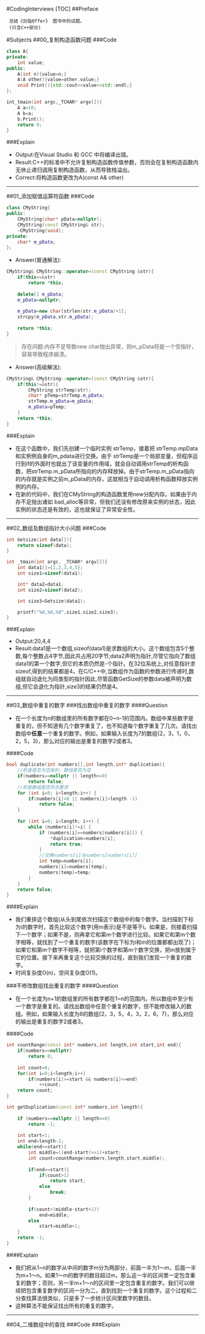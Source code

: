#CodingInterviews
[TOC]
##Preface
```
 总结《剑指Offer》 图书中的试题。
 (只含C++部分)
```

#Subjects
##00_复制构造函数问题
###Code
```C++
class A{
private:
	int value;
public:
	A(int n){value=n;}
	A(A other){value=other.value;}
	void Print(){std::cout<<value<<std::endl;}
};

int_tmain(int argc,_TCHAR* argv[]){
	A a=10;
	A b=a;
	b.Print();
	return 0;
}
```
###Explain
* Output:在Visual Studio 和 GCC 中将编译出错。
* Result:C++的标准中不允许复制构造函数传值参数，否则会在复制构造函数内无休止递归调用复制构造函数，从而导致栈溢出。
* Correct:将构造函数更改为A(const A& other)

- - - - -
##01_添加赋值运算符函数
###Code
```C++
class CMyString{
public:
	CMyString(char* pData=nullptr);
	CMyString(const CMyString& str);
	~CMyString(void);
private:
	char* m_pData;
};
```
* Answer(普通解法):
```C++
CMyString& CMyString::operator=(const CMyString &str){
    if(this==&str)
        return *this;
    
    delete[] m_pData;
    m_pData=nullptr;
    
    m_pData=new char[strlen(str.m_pData)+1];
    strcpy(m_pData,str.m_pData);
    
    return *this;
}
```
> 存在问题:内存不足导致new char抛出异常，则m_pData将是一个空指针，容易导致程序崩溃。

* Answer(高级解法):

```C++
CMyString& CMyString::operator=(const CMyString &str){
    if(this!=&str){
        CMyString strTemp(str);
        char* pTemp=strTemp.m_pData;
        strTemp.m_pData=m_pData;
        m_pData=pTemp;        
    }
    return *this;
}
```
###Explain
* 在这个函数中，我们先创建一个临时实例 strTemp，接着把 strTemp.mpData和实例例自身的m_pdata进行交换。由于 strTemp是一个局部变量，但程序运行到if的外面时也就出了该变量的作用域，就会自动调用strTemp的析构函数，把strTemp.m_pData所指向的内存释放掉。由于strTemp.m_pData指向的内存就是实例之前m_pData的内存，这就相当于自动调用析构函数释放实例例的内存。
* 在新的代码中，我们在CMyString的构造函数里用new分配内存。如果由于内存不足抛出诸如 bad_alloc等异常，但我们还没有修改原来实例的状态，因此实例的状态还是有效的，这也就保证了异常安全性。

- - - - -
##02_数组及数组指针大小问题
###Code
```C++
int Getsize(int data[]){
	return sizeof(data); 
} 

int _tmain(int argc, _TCHAR* argv[]){
	int data1[]={1,2,3,4,5};
	int size1=sizeof(data1); 

	int* data2=data1;
	int size2=sizeof(data2);

	int size3=Getsize(data1); 

	printf("%d,%d,%d",size1,size2,size3);
}
```
###Explain
* Output:20,4,4
*   Result:data1是一个数组,sizeof(data1)是求数组的大小。这个数组包含5个整数,每个整数占4字节,因此共占用20字节;data2声明为指针,尽管它指向了数组data1的第一个数字,但它的本质仍然是-个指针。在32位系统上,对任意指针求sizeof,得到的结果都是4。在C/C++中,当数组作为函数的参数进行传递时,数组就自动退化为同类型的指针因此,尽管函数GetSize的参数data被声明为数组,但它会退化为指针,size3的结果仍然是4。

- - - - -
##03_数组中重复的数字
###找出数组中重复的数字
####Question
* 在一个长度为n的数组里的所有数字都在0~n-1的范围内。数组中某些数字是重复的，但不知道有几个数字重复了，也不知道每个数字重复了几次。请找出数组中**任意**一个重复的数字。例如，如果输入长度为7的数组{2，3，1，0，2，5，3}，那么对应的输出是重复的数字2或者3。

####Code
```C++
bool duplicate(int numbers[],int length,int* duplication){
    //检查是否为空指针，数组是否为空
    if(numbers==nullptr || length<=0)
        return false;
    //检查数组是否符合要求
    for (int i=0; i<length;i++) {
        if(numbers[i]<0 || numbers[i]>length -1)
            return false;
    }
    
    for (int i=0; i<length; i++) {
        while (numbers[i]!=i) {
            if (numbers[i]==numbers[numbers[i]]) {
                *duplication=numbers[i];
                return true;
            }
            //交换numbers[i]与numbers[numbers[i]]
            int temp=numbers[i];
            numbers[i]=numbers[temp];
            numbers[temp]=temp;
        }
    }
    return false;
}
```
####Explain
* 我们重排这个数组(从头到尾依次扫描这个数组中的每个数字。当扫描到下标为i的数字时，首先比较这个数字(用m表示)是不是等于i。如果是，则接着扫描下一个数字；如果不是，则再拿它和第m个数字进行比较。如果它和第m个数字相等，就找到了一个重复的数字(该数字在下标为i和m的位置都都出现了)；如果它和第m个数字不相等，就把第i个数字和第m个数字交换，把m放到属于它的位置。接下来再重复这个比较交换的过程，直到我们发现一个重复的数字。
* 时间复杂度O(n)，空间复杂度O(1)。

###不修改数组找出重复的数字
####Question
* 在一个长度为n+1的数组里的所有数字都在1~n的范围内，所以数组中至少有一个数字是重复的。请找出数组中任意个重复的数字，但不能修改输入的数组。例如，如果输入长度为8的数组{2，3，5，4，3，2，6，7}，那么对应的输出是重复的数字2或者3。

####Code
```C++
int countRange(const int* numbers,int length,int start,int end){
    if(numbers==nullptr)
        return 0;
    
    int count=0;
    for(int i=0;i<length;i++)
        if(numbers[i]>=start && numbers[i]<=end)
            ++count;
    return count;
}

int getDuplication(const int* numbers,int length){
   
    if (numbers==nullptr || length<=0)
        return -1;
    
    int start=1;
    int end=length-1;
    while(end>=start){
        int middle=((end-start)>>1)+start;
        int count=countRange(numbers,length,start,middle);
        
        if(end==start){
            if(count>1)
                return start;
            else
                break;
        }
        
        if(count>(middle-start+1))
            end=middle;
        else
            start=middle+1;
    }
    return -1;
}

```
####Explain
* 我们把从1~n的数字从中间的数字m分为两部分，前面一半为1～m，后面一半为m+1～n。如果1～m的数字的数目超过m，那么这一半的区间里一定包含重复的数字；否则，另一半m+1～n的区间里一定包含重复的数字。我们可以继续把包含重复数字的区间一分为二，直到找到一个重复的数字。这个过程和二分查找算法很类似，只是多了一步统计区间里数字的数目。
* 这种算法不能保证找出所有的重复的数字。

- - - - -
##04_二维数组中的查找
###Code
###Explain
